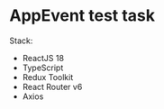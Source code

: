 # AppEvent test task

Stack:

-   ReactJS 18
-   TypeScript
-   Redux Toolkit
-   React Router v6
-   Axios
